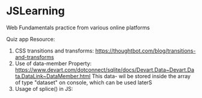 # JSLearning

Web Fundamentals practice from various online platforms

Quiz app Resource:

1. CSS transitions and transforms: https://thoughtbot.com/blog/transitions-and-transforms
2. Use  of data-member Property: https://www.devart.com/dotconnect/sqlite/docs/Devart.Data~Devart.Data.DataLink~DataMember.html
   This data- wil be stored inside the array of type "dataset" on console, which can be used laterS
3. Usage of splice() in JS:
